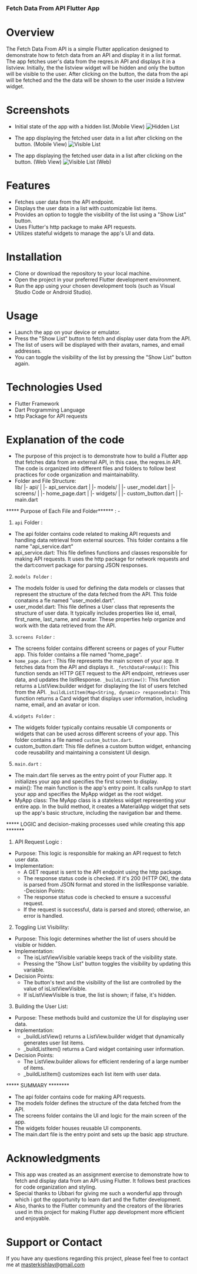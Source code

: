 ###  Fetch Data From API Flutter App ###

# Overview
The Fetch Data From API is a simple Flutter application designed to demonstrate how to fetch data from an API and display it in a list format. The app fetches user's data from the reqres.in API and displays it in a listview. 
Initially, the the listview widget will be hidden and only the button will be visible to the user. After clicking on the button, the data from the api will be fetched and the the data will be shown to the user inside a listview widget.

# Screenshots
* Initial state of the app with a hidden list.(Mobile View)
![Hidden List](https://github.com/Kishlay3143/ubbari_assignment/assets/92507922/a0c8e6bd-5c9c-4414-98eb-7d1787caf427)

* The app displaying the fetched user data in a list after clicking on the button. (Mobile View)
![Visible List](https://github.com/Kishlay3143/ubbari_assignment/assets/92507922/6ca163b0-f914-489b-b08f-f8dc70eeaf14)

* The app displaying the fetched user data in a list after clicking on the button. (Web View) 
![Visible List (Web)](https://github.com/Kishlay3143/ubbari_assignment/assets/92507922/1b98001d-8464-4f27-80ae-628b0e0bffa7)


# Features
- Fetches user data from the API endpoint.
- Displays the user data in a list with customizable list items.
- Provides an option to toggle the visibility of the list using a "Show List" button.
- Uses Flutter's http package to make API requests.
- Utilizes stateful widgets to manage the app's UI and data.

# Installation
- Clone or download the repository to your local machine.
- Open the project in your preferred Flutter development environment.
- Run the app using your chosen development tools (such as Visual Studio Code or Android Studio).

# Usage
- Launch the app on your device or emulator.
- Press the "Show List" button to fetch and display user data from the API.
- The list of users will be displayed with their avatars, names, and email addresses.
- You can toggle the visibility of the list by pressing the "Show List" button again.

# Technologies Used
- Flutter Framework
- Dart Programming Language
- http Package for API requests

# Explanation of the code
- The purpose of this project is to demonstrate how to build a Flutter app that fetches data from an external API, in this case, the reqres.in API. The code is 
  organized into different files and folders to follow best practices for code organization and maintainability.
- Folder and File Structure:  
  lib/
  |- api/
  |    |- api_service.dart
  |
  |- models/
  |    |- user_model.dart
  |
  |- screens/
  |    |- home_page.dart
  |
  |- widgets/
  |    |- custom_button.dart
  |
  |- main.dart
 

 ***** Purpose of Each File and Folder****** : -
1. `api` Folder :
- The api folder contains code related to making API requests and handling data retrieval from external sources. This folder contains a file name "api_service.dart"
- api_service.dart: This file defines functions and classes responsible for making API requests. It uses the http package for network requests and the dart:convert 
   package for parsing JSON responses.
  
2. `models Folder` :
- The models folder is used for defining the data models or classes that represent the structure of the data fetched from the API. This folde conatains a fle named
  "user_model.dart".
- user_model.dart: This file defines a User class that represents the structure of user data. It typically includes properties like id, email, first_name, 
  last_name, and avatar. These properties help organize and work with the data retrieved from the API.

3. `screens Folder` :
- The screens folder contains different screens or pages of your Flutter app. This folder contains a file named "home_page".
- `home_page.dart` : This file represents the main screen of your app. It fetches data from the API and displays it.
       `_fetchDataFromApi()`: This function sends an HTTP GET request to the API endpoint, retrieves user data, and updates the listResponse.
       `_buildListView()`: This function returns a ListView.builder widget for displaying the list of users fetched from the API.
       `_buildListItem(Map<String, dynamic> responseData)`: This function returns a Card widget that displays user information, including name, email, and an 
        avatar or icon.
4. `widgets Folder` :
- The widgets folder typically contains reusable UI components or widgets that can be used across different screens of your app. This folder contains a file named
  `custom_button.dart`.
- custom_button.dart: This file defines a custom button widget, enhancing code reusability and maintaining a consistent UI design.

5. `main.dart` :
- The main.dart file serves as the entry point of your Flutter app. It initializes your app and specifies the first screen to display.
- main(): The main function is the app's entry point. It calls runApp to start your app and specifies the MyApp widget as the root widget.
- MyApp class: The MyApp class is a stateless widget representing your entire app. In the build method, it creates a MaterialApp widget that sets up the app's 
  basic structure, including the navigation bar and theme.

***** LOGIC and decision-making processes used while creating this app *******
1. API Request Logic :
- Purpose: This logic is responsible for making an API request to fetch user data.
- Implementation:
  * A GET request is sent to the API endpoint using the http package.
  * The response status code is checked. If it's 200 (HTTP OK), the data is parsed from JSON format and stored in the listResponse variable.
 -Decision Points:
  * The response status code is checked to ensure a successful request.
  * If the request is successful, data is parsed and stored; otherwise, an error is handled.
2. Toggling List Visibility:
- Purpose: This logic determines whether the list of users should be visible or hidden. 
- Implementation:
  * The isListViewVisible variable keeps track of the visibility state.
  * Pressing the "Show List" button toggles the visibility by updating this variable.
- Decision Points:
  * The button's text and the visibility of the list are controlled by the value of isListViewVisible.
  * If isListViewVisible is true, the list is shown; if false, it's hidden.
 
3. Building the User List:
 - Purpose: These methods build and customize the UI for displaying user data.
 - Implementation:
   * _buildListView() returns a ListView.builder widget that dynamically generates user list items.
   * _buildListItem() returns a Card widget containing user information.
- Decision Points:
   * The ListView.builder allows for efficient rendering of a large number of items.
   * _buildListItem() customizes each list item with user data.

***** SUMMARY ********
- The api folder contains code for making API requests.
- The models folder defines the structure of the data fetched from the API.
- The screens folder contains the UI and logic for the main screen of the app.
- The widgets folder houses reusable UI components.
- The main.dart file is the entry point and sets up the basic app structure.

# Acknowledgments
- This app was created as an assignment exercise to demonstrate how to fetch and display data from an API using Flutter. It follows best practices for code 
  organization and styling.
- Special thanks to Ubbari for giving me such a wonderful app through which i got the opportunity to learn dart and the flutter development.
- Also, thanks to the Flutter community and the creators of the libraries used in this project for making Flutter app development more efficient and enjoyable.

# Support or Contact
If you have any questions regarding this project, please feel free to contact me at masterkishlay@gmail.com









